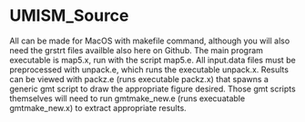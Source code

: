 # UMISM_Source
All can be made for MacOS with makefile command, although you will also need the grstrt files availble also here on Github. 
The main program executable is map5.x, run with the script map5.e. 
All input.data files must be preprocessed with unpack.e, which runs the executable unpack.x.
Results can be viewed with packz.e (runs executable packz.x) that spawns a generic gmt script to draw the appropriate figure desired.
Those gmt scripts themselves will need to run gmtmake_new.e (runs execuatable gmtmake_new.x) to extract appropriate results.
